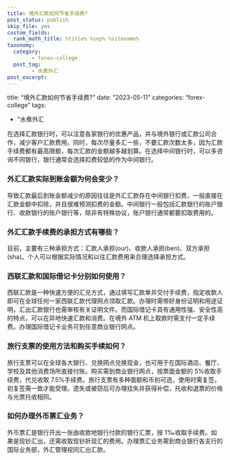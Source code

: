 ```yaml
---
title: 境外汇款如何节省手续费?
post_status: publish
skip_file: yes
custom_fields:
  rank_math_title: %title% %sep% %sitename%
taxonomy:
  category:
        - forex-college
  post_tag:
        - 水煮外汇
post_excerpt: 
---
```

title: “境外汇款如何节省手续费?” date: “2023-05-11” categories: “forex-college” tags:

* "水煮外汇

在选择汇款银行时，可以注意各家银行的优惠产品，并与境外银行或汇款公司合作，减少客户汇款费用。同时，每次尽量多汇一些，不要汇款次数太多，因为汇款手续费都有最高限额，每次汇款的金额越多越划算。在选择中间银行时，可以多咨询不同银行，银行通常会选择扣费较低的作为中间银行。

### 外汇汇款实际到账金额为何会变少？

导致汇款最后到账金额减少的原因往往是外汇汇款存在中间银行扣费，一般直接在汇款金额中扣除，并且很难预测扣费的金额。中间银行一般包括汇款银行的账户银行、收款银行的账户银行等，除非有特殊协议，账户银行通常都要扣取费用的。

### 外汇汇款手续费的承担方式有哪些？

目前，主要有三种承担方式：汇款人承担(our)、收款人承担(ben)、双方承担(sha)。个人可以根据实际情况和以往汇款费用来合理选择承担方式。

### 西联汇款和国际借记卡分别如何使用？

西联汇款是一种快速方便的汇兑方式，通过填写汇款单并交付手续费，指定收款人即可在全球任何一家西联汇款代理网点领取汇款。办理时需带好身份证明和用途证明，汇出汇款银行也需审核有关证明文件。而国际借记卡具有通用性强、安全性高的特点，可以在异地快速汇款和消费。在境外 ATM 机上取款时需支付一定手续费。办理国际借记卡业务可到任意商业银行网点。

### 旅行支票的使用方法和购买手续如何？

旅行支票可以在全球各大银行、兑换网点兑换现金，也可用于在国际酒店、餐厅、学校及其他消费场所直接付账。购买需到商业银行网点，按票面金额的 5%收取手续费，代兑收取 7.5%手续费。旅行支票有多种面额和币别可选，使用时需复签，初复签需一致才能受理。遗失或被窃后可办理挂失并获得补偿，托收和退票的价格与光票托收相同。

### 如何办理外币票汇业务？

外币票汇是银行开出一张由收款地银行付款的银行汇票，按 1‰收取手续费。如果是现钞汇出，还需收取现钞折现汇的费用。办理票汇业务需到商业银行各支行的国际业务部，外汇管理视同汇出汇款。